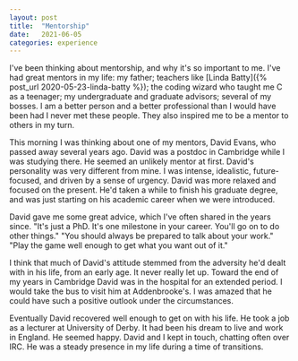 ```yaml
---
layout: post
title:  "Mentorship"
date:   2021-06-05
categories: experience
---
```


I've been thinking about mentorship, and why it's so important to me. I've had great mentors in my life: my father; teachers like [Linda Batty]({% post_url 2020-05-23-linda-batty %}); the coding wizard who taught me C as a teenager; my undergraduate and graduate advisors; several of my bosses. I am a better person and a better professional than I would have been had I never met these people. They also inspired me to be a mentor to others in my turn.

This morning I was thinking about one of my mentors, David Evans, who passed away several years ago. David was a postdoc in Cambridge while I was studying there. He seemed an unlikely mentor at first. David's personality was very different from mine. I was intense, idealistic, future-focused, and driven by a sense of urgency. David was more relaxed and focused on the present. He'd taken a while to finish his graduate degree, and was just starting on his academic career when we were introduced.

David gave me some great advice, which I've often shared in the years since. "It's just a PhD. It's one milestone in your career. You'll go on to do other things." "You should always be prepared to talk about your work." "Play the game well enough to get what you want out of it."

I think that much of David's attitude stemmed from the adversity he'd dealt with in his life, from an early age. It never really let up. Toward the end of my years in Cambridge David was in the hospital for an extended period. I would take the bus to visit him at Addenbrooke's. I was amazed that he could have such a positive outlook under the circumstances.

Eventually David recovered well enough to get on with his life. He took a job as a lecturer at University of Derby. It had been his dream to live and work in England. He seemed happy. David and I kept in touch, chatting often over IRC. He was a steady presence in my life during a time of transitions.
